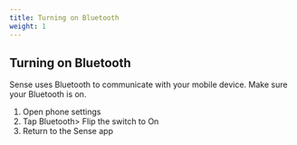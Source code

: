 ```yaml
---
title: Turning on Bluetooth
weight: 1
---
```


## Turning on Bluetooth

Sense uses Bluetooth to communicate with your mobile device. Make sure your Bluetooth is on.


1. Open phone settings
2. Tap Bluetooth> Flip the switch to On
3. Return to the Sense app